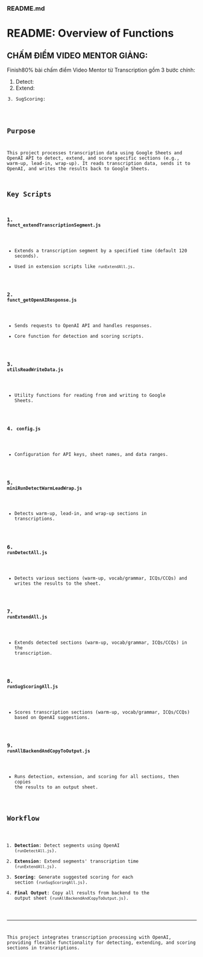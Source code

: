 ### README.md 
# README: Overview of Functions

## CHẤM ĐIỂM VIDEO MENTOR GIẢNG:  
Finish80% bài chấm điểm Video Mentor từ Transcription gồm 3 bước chính: 
1. Detect: <prompting>
2. Extend: <code backend>
3. SugScoring: <prompting>

## Purpose
This project processes transcription data using Google Sheets and OpenAI API to detect, extend, and score specific sections (e.g., warm-up, lead-in, wrap-up). It reads transcription data, sends it to OpenAI, and writes the results back to Google Sheets.

## Key Scripts

### 1. **`funct_extendTranscriptionSegment.js`**
- Extends a transcription segment by a specified time (default 120 seconds).
- Used in extension scripts like `runExtendAll.js`.

### 2. **`funct_getOpenAIResponse.js`**
- Sends requests to OpenAI API and handles responses.
- Core function for detection and scoring scripts.

### 3. **`utilsReadWriteData.js`**
- Utility functions for reading from and writing to Google Sheets.

### 4. **`config.js`**
- Configuration for API keys, sheet names, and data ranges.

### 5. **`miniRunDetectWarmLeadWrap.js`**
- Detects warm-up, lead-in, and wrap-up sections in transcriptions.

### 6. **`runDetectAll.js`**
- Detects various sections (warm-up, vocab/grammar, ICQs/CCQs) and writes the results to the sheet.

### 7. **`runExtendAll.js`**
- Extends detected sections (warm-up, vocab/grammar, ICQs/CCQs) in the transcription.

### 8. **`runSugScoringAll.js`**
- Scores transcription sections (warm-up, vocab/grammar, ICQs/CCQs) based on OpenAI suggestions.

### 9. **`runAllBackendAndCopyToOutput.js`**
- Runs detection, extension, and scoring for all sections, then copies the results to an output sheet.

## Workflow
1. **Detection**: Detect segments using OpenAI (`runDetectAll.js`).
2. **Extension**: Extend segments' transcription time (`runExtendAll.js`).
3. **Scoring**: Generate suggested scoring for each section (`runSugScoringAll.js`).
4. **Final Output**: Copy all results from backend to the output sheet (`runAllBackendAndCopyToOutput.js`).

--- 

This project integrates transcription processing with OpenAI, providing flexible functionality for detecting, extending, and scoring sections in transcriptions.